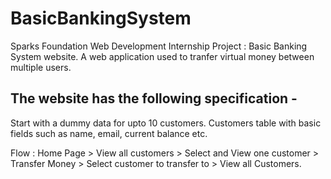 # BasicBankingSystem
Sparks Foundation Web Development Internship Project : Basic Banking System website. 
A web application used to tranfer virtual money between multiple users.

## The website has the following specification -
  Start with a dummy data for upto 10 customers.
  Customers table with basic fields such as name, email, current balance etc.


Flow : Home Page > View all customers > Select and View one customer > Transfer Money > Select customer to transfer to > View all Customers.
